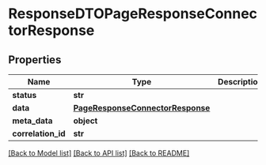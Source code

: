 # ResponseDTOPageResponseConnectorResponse

## Properties
Name | Type | Description | Notes
------------ | ------------- | ------------- | -------------
**status** | **str** |  | [optional] 
**data** | [**PageResponseConnectorResponse**](PageResponseConnectorResponse.md) |  | [optional] 
**meta_data** | **object** |  | [optional] 
**correlation_id** | **str** |  | [optional] 

[[Back to Model list]](../README.md#documentation-for-models) [[Back to API list]](../README.md#documentation-for-api-endpoints) [[Back to README]](../README.md)

